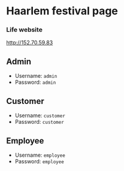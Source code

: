 # Haarlem festival page

### Life website
http://152.70.59.83

## Admin
- Username: `admin`
- Password: `admin`

## Customer
- Username: `customer`
- Password: `customer`

## Employee
- Username: `employee`
- Password: `employee`